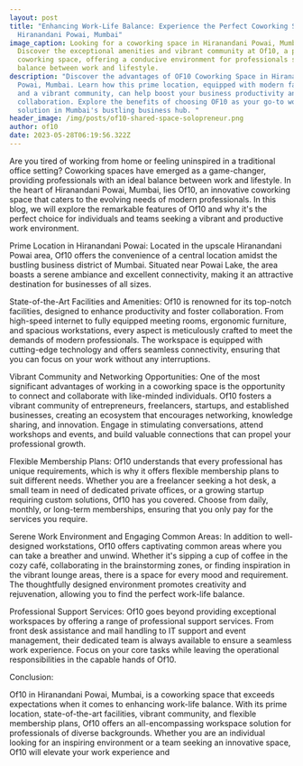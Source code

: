 ```yaml
---
layout: post
title: "Enhancing Work-Life Balance: Experience the Perfect Coworking Space in
  Hiranandani Powai, Mumbai"
image_caption: Looking for a coworking space in Hiranandani Powai, Mumbai?
  Discover the exceptional amenities and vibrant community at Of10, a premier
  coworking space, offering a conducive environment for professionals seeking a
  balance between work and lifestyle.
description: "Discover the advantages of OF10 Coworking Space in Hiranandani
  Powai, Mumbai. Learn how this prime location, equipped with modern facilities
  and a vibrant community, can help boost your business productivity and
  collaboration. Explore the benefits of choosing OF10 as your go-to workspace
  solution in Mumbai's bustling business hub. "
header_image: /img/posts/of10-shared-space-solopreneur.png
author: of10
date: 2023-05-28T06:19:56.322Z
---
```

Are you tired of working from home or feeling uninspired in a traditional office setting? Coworking spaces have emerged as a game-changer, providing professionals with an ideal balance between work and lifestyle. In the heart of Hiranandani Powai, Mumbai, lies Of10, an innovative coworking space that caters to the evolving needs of modern professionals. In this blog, we will explore the remarkable features of Of10 and why it's the perfect choice for individuals and teams seeking a vibrant and productive work environment.

Prime Location in Hiranandani Powai:
Located in the upscale Hiranandani Powai area, Of10 offers the convenience of a central location amidst the bustling business district of Mumbai. Situated near Powai Lake, the area boasts a serene ambiance and excellent connectivity, making it an attractive destination for businesses of all sizes.

State-of-the-Art Facilities and Amenities:
Of10 is renowned for its top-notch facilities, designed to enhance productivity and foster collaboration. From high-speed internet to fully equipped meeting rooms, ergonomic furniture, and spacious workstations, every aspect is meticulously crafted to meet the demands of modern professionals. The workspace is equipped with cutting-edge technology and offers seamless connectivity, ensuring that you can focus on your work without any interruptions.

Vibrant Community and Networking Opportunities:
One of the most significant advantages of working in a coworking space is the opportunity to connect and collaborate with like-minded individuals. Of10 fosters a vibrant community of entrepreneurs, freelancers, startups, and established businesses, creating an ecosystem that encourages networking, knowledge sharing, and innovation. Engage in stimulating conversations, attend workshops and events, and build valuable connections that can propel your professional growth.

Flexible Membership Plans:
Of10 understands that every professional has unique requirements, which is why it offers flexible membership plans to suit different needs. Whether you are a freelancer seeking a hot desk, a small team in need of dedicated private offices, or a growing startup requiring custom solutions, Of10 has you covered. Choose from daily, monthly, or long-term memberships, ensuring that you only pay for the services you require.

Serene Work Environment and Engaging Common Areas:
In addition to well-designed workstations, Of10 offers captivating common areas where you can take a breather and unwind. Whether it's sipping a cup of coffee in the cozy café, collaborating in the brainstorming zones, or finding inspiration in the vibrant lounge areas, there is a space for every mood and requirement. The thoughtfully designed environment promotes creativity and rejuvenation, allowing you to find the perfect work-life balance.

Professional Support Services:
Of10 goes beyond providing exceptional workspaces by offering a range of professional support services. From front desk assistance and mail handling to IT support and event management, their dedicated team is always available to ensure a seamless work experience. Focus on your core tasks while leaving the operational responsibilities in the capable hands of Of10.

Conclusion:

Of10 in Hiranandani Powai, Mumbai, is a coworking space that exceeds expectations when it comes to enhancing work-life balance. With its prime location, state-of-the-art facilities, vibrant community, and flexible membership plans, Of10 offers an all-encompassing workspace solution for professionals of diverse backgrounds. Whether you are an individual looking for an inspiring environment or a team seeking an innovative space, Of10 will elevate your work experience and